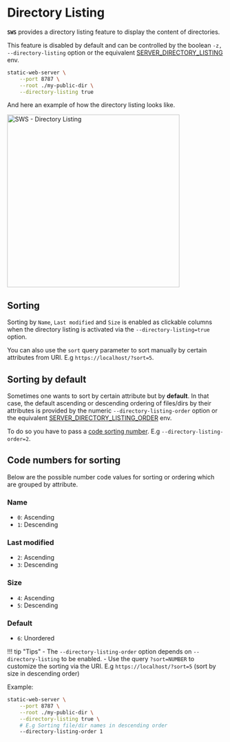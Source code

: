 # Directory Listing

**`SWS`** provides a directory listing feature to display the content of directories.

This feature is disabled by default and can be controlled by the boolean `-z, --directory-listing` option or the equivalent [SERVER_DIRECTORY_LISTING](./../configuration/environment-variables.md#server_directory_listing) env.

```sh
static-web-server \
    --port 8787 \
    --root ./my-public-dir \
    --directory-listing true
```

And here an example of how the directory listing looks like.

<img title="SWS - Directory Listing" src="https://user-images.githubusercontent.com/1700322/145420578-5a508d2a-773b-4239-acc0-197ea2062ff4.png" width="400">

## Sorting

Sorting by `Name`, `Last modified` and `Size` is enabled as clickable columns when the directory listing is activated via the `--directory-listing=true` option.

You can also use the `sort` query parameter to sort manually by certain attributes from URI. E.g `https://localhost/?sort=5`.

## Sorting by default

Sometimes one wants to sort by certain attribute but by **default**. In that case, the default ascending or descending ordering of files/dirs by their attributes is provided by the numeric `--directory-listing-order` option or the equivalent [SERVER_DIRECTORY_LISTING_ORDER](./../configuration/environment-variables.md#server_directory_listing_order) env.

To do so you have to pass a [code sorting number](#code-numbers-for-sorting). E.g `--directory-listing-order=2`.

## Code numbers for sorting

Below are the possible number code values for sorting or ordering which are grouped by attribute.

### Name

- `0`: Ascending
- `1`: Descending

### Last modified

- `2`: Ascending
- `3`: Descending

### Size

- `4`: Ascending
- `5`: Descending

### Default

- `6`: Unordered

!!! tip "Tips"
    - The `--directory-listing-order` option depends on `--directory-listing` to be enabled.
    - Use the query `?sort=NUMBER` to customize the sorting via the URI. E.g `https://localhost/?sort=5` (sort by size in descending order)

Example:

```sh
static-web-server \
    --port 8787 \
    --root ./my-public-dir \
    --directory-listing true \
    # E.g Sorting file/dir names in descending order
    --directory-listing-order 1
```
